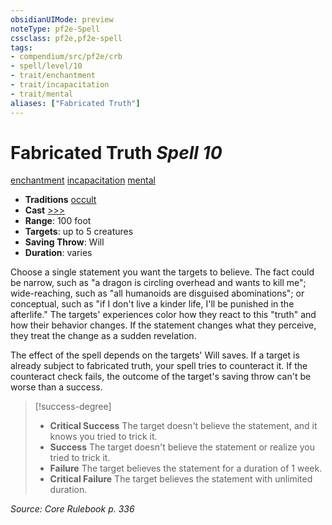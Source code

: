 ```yaml
---
obsidianUIMode: preview
noteType: pf2e-Spell
cssclass: pf2e,pf2e-spell
tags:
- compendium/src/pf2e/crb
- spell/level/10
- trait/enchantment
- trait/incapacitation
- trait/mental
aliases: ["Fabricated Truth"]
---
```

# Fabricated Truth *Spell 10*   
[enchantment](rules/traits/enchantment.md "Enchantment School Trait")  [incapacitation](rules/traits/incapacitation.md "Incapacitation Effect Trait")  [mental](rules/traits/mental.md "Mental Effect Trait")  

- **Traditions** [occult](rules/traits/occult.md "Occult Tradition Trait")
- **Cast** [>>>](rules/core-rulebook/chapter-9-playing-the-game.md#Actions "Three-Action") 
- **Range**: 100 foot
- **Targets**: up to 5 creatures
- **Saving Throw**: Will
- **Duration**: varies

Choose a single statement you want the targets to believe. The fact could be narrow, such as "a dragon is circling overhead and wants to kill me"; wide-reaching, such as "all humanoids are disguised abominations"; or conceptual, such as "if I don't live a kinder life, I'll be punished in the afterlife." The targets' experiences color how they react to this "truth" and how their behavior changes. If the statement changes what they perceive, they treat the change as a sudden revelation.

The effect of the spell depends on the targets' Will saves. If a target is already subject to fabricated truth, your spell tries to counteract it. If the counteract check fails, the outcome of the target's saving throw can't be worse than a success.

> [!success-degree] 
> - **Critical Success** The target doesn't believe the statement, and it knows you tried to trick it.
> - **Success** The target doesn't believe the statement or realize you tried to trick it.
> - **Failure** The target believes the statement for a duration of 1 week.
> - **Critical Failure** The target believes the statement with unlimited duration.

*Source: Core Rulebook p. 336*